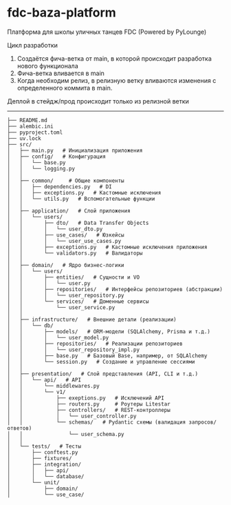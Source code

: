 # fdc-baza-platform
Платформа для школы уличных танцев  FDC (Powered by PyLounge)

Цикл разработки

1. Создаётся фича-ветка от main, в которой происходит разработка нового функционала
2. Фича-ветка вливается в main
3. Когда необходим релиз, в релизную ветку вливаются изменения с определенного коммита в main.

Деплой в стейдж/прод происходит только из релизной ветки

------------------------------
```
├── README.md
├── alembic.ini
├── pyproject.toml
├── uv.lock
├── src/
│   ├── main.py   # Инициализация приложения
│   ├── config/   # Конфигурация
│   │   └── base.py
│   │   └── logging.py
│   │  
│   ├── common/     # Общие компоненты
│   │   ├── dependencies.py   # DI
│   │   ├── exceptions.py   # Кастомные исключения
│   │   └── utils.py   # Вспомогательные функции
│   │  
│   ├── application/   # Слой приложения
│   │   └── users/
│   │       ├── dto/   # Data Transfer Objects
│   │       │   └── user_dto.py
│   │       ├── use_cases/   # Юзкейсы
│   │       │   └── user_use_cases.py
│   │       ├── exceptions.py   # Кастомные исключения приложения
│   │       └── validators.py   # Валидаторы
│   │  
│   ├── domain/   # Ядро бизнес-логики
│   │   └── users/
│   │       ├── entities/   # Сущности и VO
│   │       │   └── user.py
│   │       ├── repositories/   # Интерфейсы репозиториев (абстракции)
│   │       │   └── user_repository.py
│   │       └── services/   # Доменные сервисы
│   │           └── user_service.py
│   │  
│   ├── infrastructure/   # Внешние детали (реализации)
│   │   └── db/
│   │       ├── models/   # ORM-модели (SQLAlchemy, Prisma и т.д.)
│   │       │   └── user_model.py
│   │       ├── repositories/   # Реализации репозиториев
│   │       │   └── user_repository_impl.py
│   │       ├── base.py   # Базовый Base, например, от SQLAlchemy
│   │       └── session.py   # Создание и управление сессиями
│   │  
│   ├── presentation/   # Слой представления (API, CLI и т.д.)
│   │   └── api/   # API
│   │       └── middlewares.py
│   │       └── v1/
│   │           ├── exeptions.py   # Исключений API
│   │           ├── routers.py     # Роутеры Litestar
│   │           ├── controllers/   # REST-контроллеры
│   │           │   └── user_controller.py
│   │           └── schemas/   # Pydantic схемы (валидация запросов/ответов)
│   │               └── user_schema.py
│   │  
│   └── tests/   # Тесты
│       ├── conftest.py
│       ├── fixtures/
│       ├── integration/
│       │   ├── api/
│       │   └── database/
│       └── unit/
│           ├── domain/
│           └── use_case/

```
